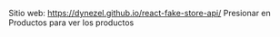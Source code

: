 Sitio web: https://dynezel.github.io/react-fake-store-api/
Presionar en Productos para ver los productos
